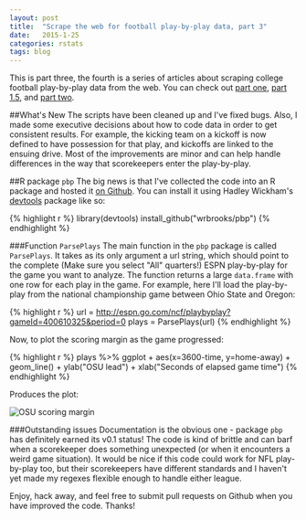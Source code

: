 ```yaml
---
layout: post
title:  "Scrape the web for football play-by-play data, part 3"
date:   2015-1-25
categories: rstats
tags: blog
---
```


This is part three, the fourth is a series of articles about scraping college football play-by-play data from the web. You can check out [part one](http://somesquares.org/blog/2013/9/parse-web-football-play-play-data-part-1), [part 1.5](http://somesquares.org/blog/2013/9/scrape-web-football-play-play-data-part-15), and [part two](http://somesquares.org/blog/2013/9/scrape-web-football-play-play-data-part-2).

##What's New
The scripts have been cleaned up and I've fixed bugs. Also, I made some executive decisions about how to code data in order to get consistent results. For example, the kicking team on a kickoff is now defined to have possession for that play, and kickoffs are linked to the ensuing drive. Most of the improvements are minor and can help handle differences in the way that scorekeepers enter the play-by-play.

##R package `pbp`
The big news is that I've collected the code into an R package and hosted it [on Github](//github.com/wrbrooks/pbp). You can install it using Hadley Wickham's [devtools](http://www.rstudio.com/products/rpackages/devtools/) package like so:

{% highlight r %}
library(devtools)
install_github("wrbrooks/pbp")
{% endhighlight %}

###Function `ParsePlays`
The main function in the `pbp` package is called `ParsePlays`. It takes as its only argument a url string, which should point to the complete (Make sure you select "All" quarters!) ESPN play-by-play for the game you want to analyze. The function returns a large `data.frame` with one row for each play in the game. For example, here I'll load the play-by-play from the national championship game between Ohio State and Oregon:

{% highlight r %}
url = http://espn.go.com/ncf/playbyplay?gameId=400610325&period=0
plays = ParsePlays(url)
{% endhighlight %}

Now, to plot the scoring margin as the game progressed:

{% highlight r %}
plays %>% ggplot + aes(x=3600-time, y=home-away) +
	geom_line() + ylab("OSU lead") +
	xlab("Seconds of elapsed game time")
{% endhighlight %}

Produces the plot:

![OSU scoring margin](//somesquares.org/images/2015/1/25/margin.png)


###Outstanding issues
Documentation is the obvious one - package `pbp` has definitely earned its v0.1 status! The code is kind of brittle and can barf when a scorekeeper does something unexpected (or when it encounters a weird game situation). It would be nice if this code could work for NFL play-by-play too, but their scorekeepers have different standards and I haven't yet made my regexes flexible enough to handle either league.

Enjoy, hack away, and feel free to submit pull requests on Github when you have improved the code. Thanks!

